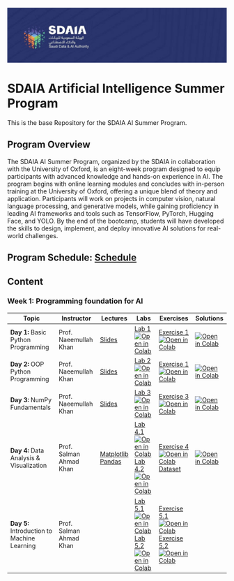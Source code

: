 ![Banner](Logos/sdaia.jpg)

# SDAIA Artificial Intelligence Summer Program

This is the base Repository for the SDAIA AI Summer Program.

## Program Overview

The SDAIA AI Summer Program, organized by the SDAIA in collaboration with the University of Oxford, is an eight-week program designed to equip participants with advanced knowledge and hands-on experience in AI. The program begins with online learning modules and concludes with in-person training at the University of Oxford, offering a unique blend of theory and application. Participants will work on projects in computer vision, natural language processing, and generative models, while gaining proficiency in leading AI frameworks and tools such as TensorFlow, PyTorch, Hugging Face, and YOLO. By the end of the bootcamp, students will have developed the skills to design, implement, and deploy innovative AI solutions for real-world challenges.

## Program Schedule: [Schedule](https://github.com/KAUST-Academy/SDAIA-AI-Program/blob/main/SDAIA%20AI%20Program%20Schedule.pdf)

## Content
### Week 1: Programming foundation for AI 
| Topic                                            | Instructor            | Lectures                                    | Labs                                                                                                                                                                                                                                   | Exercises                                                                                                                                                                                                                                                       | Solutions                                                                                                                                                                                                                                                       |
| ------------------------------------------------ | --------------------- | ------------------------------------------- | -------------------------------------------------------------------------------------------------------------------------------------------------------------------------------------------------------------------------------------- | --------------------------------------------------------------------------------------------------------------------------------------------------------------------------------------------------------------------------------------------------------------- | --------------------------------------------------------------------------------------------------------------------------------------------------------------------------------------------------------------------------------------------------------------- |  
| **Day 1:** Basic Python Programming | Prof. Naeemullah Khan | [Slides](https://github.com/Hebah-Soleman/SDAIA-AI-Program/blob/main/Pyhton%20Programming%20foundation%20for%20AI%20/Lectures/Day1/Python-Programming.pdf)          | [Lab 1](https://github.com/Hebah-Soleman/SDAIA-AI-Program/blob/main/Pyhton%20Programming%20foundation%20for%20AI%20/Labs/Day1/Intro_To_Python.ipynb) [![Open in Colab](https://colab.research.google.com/assets/colab-badge.svg)](https://drive.google.com/file/d/1vVXOydtumeOHa-SrHKmQTv74-LIkiuH0/view?usp=sharing) |  [Exercise 1](https://github.com/Hebah-Soleman/SDAIA-AI-Program/blob/main/Pyhton%20Programming%20foundation%20for%20AI%20/Exercises/Day1/Day1_Exercises.ipynb) [![Open in Colab](https://colab.research.google.com/assets/colab-badge.svg)](https://drive.google.com/file/d/1B57SFaVppN1sacugqqPfy_I-sSy00SSX/view?usp=sharing) |  [![Open in Colab](https://colab.research.google.com/assets/colab-badge.svg)](https://drive.google.com/file/d/10zMVE7AXq9wvDsWgFMhRgjNhO2n0AGP6/view?usp=sharing) |
| **Day 2:** OOP Python Programming | Prof. Naeemullah Khan | [Slides](https://github.com/Hebah-Soleman/SDAIA-AI-Program/blob/main/Pyhton%20Programming%20foundation%20for%20AI%20/Lectures/Day1/Python-Programming.pdf)          | [Lab 2](https://github.com/Hebah-Soleman/SDAIA-AI-Program/blob/main/Pyhton%20Programming%20foundation%20for%20AI%20/Labs/Day2/Python_OOP.ipynb) [![Open in Colab](https://colab.research.google.com/assets/colab-badge.svg)](https://colab.research.google.com/drive/1NPJCZhh9AKp63TwMc65HvmaLiVY04m7O?usp=sharing) |  [Exercise 1](https://github.com/Hebah-Soleman/SDAIA-AI-Program/blob/main/Pyhton%20Programming%20foundation%20for%20AI%20/Exercises/Day2/Python_OOP_Exercise.ipynb) [![Open in Colab](https://colab.research.google.com/assets/colab-badge.svg)](https://colab.research.google.com/drive/1TroTt3EL5eUOhoHzjLNecNgqL2R9m1Uz?usp=sharing) |  [![Open in Colab](https://colab.research.google.com/assets/colab-badge.svg)](https://colab.research.google.com/drive/1z4h3F1cD0qYRIeo8D7RcfnbRx9G5Wv0t?usp=sharing) | 
| **Day 3:** NumPy Fundamentals | Prof. Naeemullah Khan | [Slides](https://github.com/Hebah-Soleman/SDAIA-AI-Program/blob/main/Pyhton%20Programming%20foundation%20for%20AI%20/Lectures/Day3/NumPy_Fundamentals.pdf)          | [Lab 3](https://github.com/KAUST-Academy/SDAIA-AI-Program/blob/main/Pyhton%20Programming%20foundation%20for%20AI%20/Labs/Day3/Numpy_Fundamentals.ipynb) [![Open in Colab](https://colab.research.google.com/assets/colab-badge.svg)](https://drive.google.com/file/d/1zhzzjJmv_7IAFnE-gi5MiLJA5DR8E5HV/view?usp=sharing) |  [Exercise 3](https://github.com/KAUST-Academy/SDAIA-AI-Program/blob/main/Pyhton%20Programming%20foundation%20for%20AI%20/Exercises/Day3/Numpy_Practice.ipynb) [![Open in Colab](https://colab.research.google.com/assets/colab-badge.svg)](https://drive.google.com/file/d/17gVMZpDeLgNMeQOQMTqyGO6ce40sOAIQ/view?usp=sharing) | [![Open in Colab](https://colab.research.google.com/assets/colab-badge.svg)](https://drive.google.com/file/d/18MLOqLluN0DwhEouDOQxuexbnve7QltI/view?usp=sharing) |   
| **Day 4:**  Data Analysis & Visualization | Prof. Salman Ahmad Khan |[Matplotlib](https://github.com/Hebah-Soleman/SDAIA-AI-Program/blob/main/Pyhton%20Programming%20foundation%20for%20AI%20/Lectures/Day4/Matplotlib.pdf) <br> [Pandas](https://github.com/Hebah-Soleman/SDAIA-AI-Program/blob/main/Pyhton%20Programming%20foundation%20for%20AI%20/Lectures/Day4/Pandas.pdf)    | [Lab 4.1](https://github.com/KAUST-Academy/SDAIA-AI-Program/blob/main/Pyhton%20Programming%20foundation%20for%20AI%20/Labs/Day4/Matplotlib.ipynb) [![Open in Colab](https://colab.research.google.com/assets/colab-badge.svg)](https://drive.google.com/file/d/1LM6zegp1kxCpYmIPLSYySbRVw9y3cbKi/view?usp=sharing) <br> [Lab 4.2](https://github.com/KAUST-Academy/SDAIA-AI-Program/blob/main/Pyhton%20Programming%20foundation%20for%20AI%20/Labs/Day4/Pandas.ipynb) [![Open in Colab](https://colab.research.google.com/assets/colab-badge.svg)](https://drive.google.com/file/d/1HPna5y4ihVX7GSP3WLmi0zcsInZt8gu6/view?usp=sharing) |  [Exercise 4](https://github.com/KAUST-Academy/SDAIA-AI-Program/blob/main/Pyhton%20Programming%20foundation%20for%20AI%20/Exercises/Day4/Day4_Exercises.ipynb)  [![Open in Colab](https://colab.research.google.com/assets/colab-badge.svg)](https://drive.google.com/file/d/1c2pQ1H6lLmrfAVpb74I_3EI7vy23MuF_/view?usp=sharing) <br> [Dataset](https://github.com/KAUST-Academy/SDAIA-AI-Program/blob/main/Pyhton%20Programming%20foundation%20for%20AI%20/Exercises/Day4/employees.csv)| [![Open in Colab](https://colab.research.google.com/assets/colab-badge.svg)](https://drive.google.com/file/d/10YTOzw_iO8bzhTSrMs-qLSM7zq7JQR-i/view?usp=sharing) |
| **Day 5:**  Introduction to Machine Learning  | Prof. Salman Ahmad Khan |          | [Lab 5.1](https://github.com/KAUST-Academy/SDAIA-AI-Program/blob/main/Pyhton%20Programming%20foundation%20for%20AI%20/Labs/Day5/Linear_Regression_Basics.ipynb) [![Open in Colab](https://colab.research.google.com/assets/colab-badge.svg)](https://drive.google.com/file/d/1pLuYZAOyPSE8VjtEamYjPpLqWY28RgUA/view?usp=sharing) <br> [Lab 5.2](https://github.com/KAUST-Academy/SDAIA-AI-Program/blob/main/Pyhton%20Programming%20foundation%20for%20AI%20/Labs/Day5/Linear_Regression_Advanced.ipynb) [![Open in Colab](https://colab.research.google.com/assets/colab-badge.svg)](https://drive.google.com/file/d/1FH1b7dN229ro5Venb3LTTE-j8C_ZJQbN/view?usp=sharing) |  [Exercise 5.1](https://github.com/KAUST-Academy/SDAIA-AI-Program/blob/main/Pyhton%20Programming%20foundation%20for%20AI%20/Exercises/Day5/Day5_Exercise1.ipynb) [![Open in Colab](https://colab.research.google.com/assets/colab-badge.svg)](https://drive.google.com/file/d/1isfteddQUF1F5tup88MuzkwCZZbhFPBk/view?usp=sharing) <br> [Exercise 5.2](https://github.com/KAUST-Academy/SDAIA-AI-Program/blob/main/Pyhton%20Programming%20foundation%20for%20AI%20/Exercises/Day5/Day5_Exercise2.ipynb)  [![Open in Colab](https://colab.research.google.com/assets/colab-badge.svg)](https://colab.research.google.com/drive/1mKQ88OHM9I1yitwPEAVcsL3HEjDu4r5a?usp=sharing)   |
